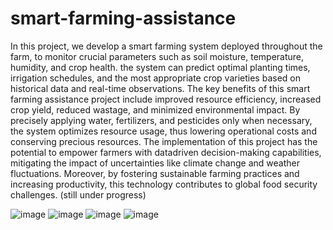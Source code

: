 # smart-farming-assistance
In this project, we develop a smart farming system  deployed throughout the farm, to monitor crucial parameters such as soil moisture, temperature, humidity, and crop health.  the system can predict optimal planting times, irrigation schedules, and the most appropriate crop varieties based on historical data and real-time observations.
The key benefits of this smart farming assistance project include improved resource efficiency, increased crop yield, reduced wastage, and minimized environmental impact.
By precisely applying water, fertilizers, and pesticides only when necessary, the system optimizes resource usage, thus lowering operational costs and conserving precious
resources.
The implementation of this project has the potential to empower farmers with datadriven decision-making capabilities, mitigating the impact of uncertainties like climate
change and weather fluctuations. Moreover, by fostering sustainable farming practices
and increasing productivity, this technology contributes to global food security
challenges.
(still under progress)

![image](https://github.com/naveenadevi/smart-farming-assistance/assets/115066819/ee7ec823-9f43-4859-baa3-e55f6d68d745)
![image](https://github.com/naveenadevi/smart-farming-assistance/assets/115066819/a207c646-0d82-4f17-bbc1-777fb823ad93)
![image](https://github.com/naveenadevi/smart-farming-assistance/assets/115066819/b01b608f-185c-41e7-aba1-4ba04210b6cc)
![image](https://github.com/naveenadevi/smart-farming-assistance/assets/115066819/aec4486d-0f42-41c4-8afc-c813b4cebf35)




